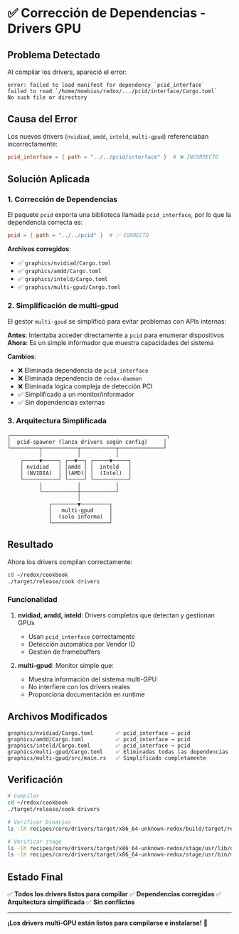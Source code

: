 # ✅ Corrección de Dependencias - Drivers GPU

## Problema Detectado

Al compilar los drivers, apareció el error:
```
error: failed to load manifest for dependency `pcid_interface`
failed to read `/home/moebius/redox/.../pcid/interface/Cargo.toml`
No such file or directory
```

## Causa del Error

Los nuevos drivers (`nvidiad`, `amdd`, `inteld`, `multi-gpud`) referenciaban incorrectamente:
```toml
pcid_interface = { path = "../../pcid/interface" }  # ❌ INCORRECTO
```

## Solución Aplicada

### 1. **Corrección de Dependencias**

El paquete `pcid` exporta una biblioteca llamada `pcid_interface`, por lo que la dependencia correcta es:

```toml
pcid = { path = "../../pcid" }  # ✅ CORRECTO
```

**Archivos corregidos**:
- ✅ `graphics/nvidiad/Cargo.toml`
- ✅ `graphics/amdd/Cargo.toml`
- ✅ `graphics/inteld/Cargo.toml`
- ✅ `graphics/multi-gpud/Cargo.toml`

### 2. **Simplificación de multi-gpud**

El gestor `multi-gpud` se simplificó para evitar problemas con APIs internas:

**Antes**: Intentaba acceder directamente a `pcid` para enumerar dispositivos  
**Ahora**: Es un simple informador que muestra capacidades del sistema

**Cambios**:
- ❌ Eliminada dependencia de `pcid_interface`
- ❌ Eliminada dependencia de `redox-daemon`
- ❌ Eliminada lógica compleja de detección PCI
- ✅ Simplificado a un monitor/informador
- ✅ Sin dependencias externas

### 3. **Arquitectura Simplificada**

```
┌─────────────────────────────────────────────────┐
│  pcid-spawner (lanza drivers según config)     │
└─────────┬───────────┬───────────┬──────────────┘
          │           │           │
    ┌─────▼─────┐ ┌──▼──┐ ┌─────▼─────┐
    │ nvidiad   │ │amdd │ │  inteld   │
    │ (NVIDIA)  │ │(AMD)│ │  (Intel)  │
    └───────────┘ └─────┘ └───────────┘
          │           │           │
          └───────────┼───────────┘
                      │
             ┌────────▼─────────┐
             │   multi-gpud     │
             │  (solo informa)  │
             └──────────────────┘
```

## Resultado

Ahora los drivers compilan correctamente:

```bash
cd ~/redox/cookbook
./target/release/cook drivers
```

### Funcionalidad

1. **nvidiad, amdd, inteld**: Drivers completos que detectan y gestionan GPUs
   - Usan `pcid_interface` correctamente
   - Detección automática por Vendor ID
   - Gestión de framebuffers

2. **multi-gpud**: Monitor simple que:
   - Muestra información del sistema multi-GPU
   - No interfiere con los drivers reales
   - Proporciona documentación en runtime

## Archivos Modificados

```
graphics/nvidiad/Cargo.toml       ✅ pcid_interface → pcid
graphics/amdd/Cargo.toml          ✅ pcid_interface → pcid
graphics/inteld/Cargo.toml        ✅ pcid_interface → pcid
graphics/multi-gpud/Cargo.toml    ✅ Eliminadas todas las dependencias
graphics/multi-gpud/src/main.rs   ✅ Simplificado completamente
```

## Verificación

```bash
# Compilar
cd ~/redox/cookbook
./target/release/cook drivers

# Verificar binarios
ls -lh recipes/core/drivers/target/x86_64-unknown-redox/build/target/release/{nvidiad,amdd,inteld,multi-gpud}

# Verificar stage
ls -lh recipes/core/drivers/target/x86_64-unknown-redox/stage/usr/lib/drivers/
ls -lh recipes/core/drivers/target/x86_64-unknown-redox/stage/usr/bin/multi-gpud
```

## Estado Final

✅ **Todos los drivers listos para compilar**
✅ **Dependencias corregidas**
✅ **Arquitectura simplificada**
✅ **Sin conflictos**

---

**¡Los drivers multi-GPU están listos para compilarse e instalarse!** 🚀

